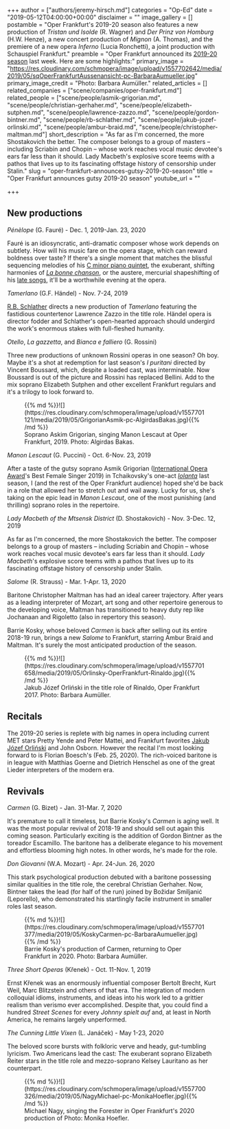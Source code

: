 +++
author = ["authors/jeremy-hirsch.md"]
categories = "Op-Ed"
date = "2019-05-12T04:00:00+00:00"
disclaimer = ""
image_gallery = []
postamble = "Oper Frankfurt's 2019-20 season also features a new production of _Tristan und Isolde_ (R. Wagner) and _Der Prinz von Homburg_ (H.W. Henze), a new concert production of _Mignon_ (A. Thomas), and the premiere of a new opera _Inferno_ (Lucia Ronchetti), a joint production with Schauspiel Frankfurt."
preamble = "Oper Frankfurt announced its [2019-20 season](https://oper-frankfurt.de/media/pdf/Saisonbroschuere_Netz_19_20.pdf) last week. Here are some highlights:"
primary_image = "https://res.cloudinary.com/schmopera/image/upload/v1557702642/media/2019/05/sqOperFrankfurtAussenansicht-pc-BarbaraAumueller.jpg"
primary_image_credit = "Photo: Barbara Aumüller."
related_articles = []
related_companies = ["scene/companies/oper-frankfurt.md"]
related_people = ["scene/people/asmik-grigorian.md", "scene/people/christian-gerhaher.md", "scene/people/elizabeth-sutphen.md", "scene/people/lawrence-zazzo.md", "scene/people/gordon-bintner.md", "scene/people/rb-schlather.md", "scene/people/jakub-jozef-orlinski.md", "scene/people/ambur-braid.md", "scene/people/christopher-maltman.md"]
short_description = "As far as I'm concerned, the more Shostakovich the better. The composer belongs to a group of masters – including Scriabin and Chopin – whose work reaches vocal music devotee's ears far less than it should. Lady Macbeth's explosive score teems with a pathos that lives up to its fascinating offstage history of censorship under Stalin."
slug = "oper-frankfurt-announces-gutsy-2019-20-season"
title = "Oper Frankfurt announces gutsy 2019-20 season"
youtube_url = ""

+++
## New productions

_Pénèlope_ (G. Fauré) - Dec. 1, 2019-Jan. 23, 2020

Fauré is an idiosyncratic, anti-dramatic composer whose work depends on subtlety. How will his music fare on the opera stage, which can reward boldness over taste? If there's a single moment that matches the blissful sequencing melodies of his [C minor piano quintet](https://open.spotify.com/track/0IhLPNXylgvhKl52xPYFWw?si=952MdnZnQMuYuM6JzWpOdw), the exuberant, shifting harmonies of [_La bonne chanson_](https://open.spotify.com/track/6WGI7vfAff6nQfDplJmShI?si=ebntffUiQriH_Ys-iyd75g), or the austere, mercurial shapeshifting of his [late songs](https://open.spotify.com/track/5Y6wIlK5h53WviiQOH3U1i?si=mK4SA5BTSxC2aQAeesbRrQ), it'll be a worthwhile evening at the opera.

_Tamerlano_ (G.F. Händel) - Nov. 7-24, 2019

[R.B. Schlather](/feminist-truths-the-mother-of-us-all/) directs a new production of _Tamerlano_ featuring the fastidious countertenor Lawrence Zazzo in the title role. Händel opera is director fodder and Schlather's open-hearted approach should undergird the work's enormous stakes with full-fleshed humanity.

_Otello_, _La gazzetta_, and _Bianca e falliero_ (G. Rossini)

Three new productions of unknown Rossini operas in one season? Oh boy. Maybe it's a shot at redemption for last season's _I puritani_ directed by Vincent Boussard, which, despite a loaded cast, was interminable. Now Boussard is out of the picture and Rossini has replaced Bellini. Add to the mix soprano Elizabeth Sutphen and other excellent Frankfurt regulars and it's a trilogy to look forward to.

<figure data-type="image">{{% md %}}![](https://res.cloudinary.com/schmopera/image/upload/v1557701121/media/2019/05/GrigorianAsmik-pc-AlgirdasBakas.jpg){{% /md %}}

<figcaption>Soprano Askim Grigorian, singing Manon Lescaut at Oper Frankfurt, 2019. Photo: Algirdas Bakas.</figcaption>

</figure>

_Manon Lescaut_ (G. Puccini) - Oct. 6-Nov. 23, 2019

After a taste of the gutsy soprano Asmik Grigorian ([International Opera Award](http://www.operaawards.org/archive/2019/)'s Best Female Singer 2019) in Tchaikovsky's one-act [_Iolanta_](/the-follies-of-modernization-oedipus-rex-iolanta/) last season, I (and the rest of the Oper Frankfurt audience) hoped she'd be back in a role that allowed her to stretch out and wail away. Lucky for us, she's taking on the epic lead in _Manon Lescaut_, one of the most punishing (and thrilling) soprano roles in the repertoire.

_Lady Macbeth of the Mtsensk District_ (D. Shostakovich) - Nov. 3-Dec. 12, 2019

As far as I'm concerned, the more Shostakovich the better. The composer belongs to a group of masters – including Scriabin and Chopin – whose work reaches vocal music devotee's ears far less than it should. _Lady Macbeth_'s explosive score teems with a pathos that lives up to its fascinating offstage history of censorship under Stalin.

_Salome_ (R. Strauss) - Mar. 1-Apr. 13, 2020

Baritone Christopher Maltman has had an ideal career trajectory. After years as a leading interpreter of Mozart, art song and other repertoire generous to the developing voice, Maltman has transitioned to heavy duty rep like Jochanaan and Rigoletto (also in repertory this season).

Barrie Kosky, whose beloved _Carmen_ is back after selling out its entire 2018-19 run, brings a new _Salome_ to Frankfurt, starring Ambur Braid and Maltman. It's surely the most anticipated production of the season.

<figure data-type="image">{{% md %}}![](https://res.cloudinary.com/schmopera/image/upload/v1557701658/media/2019/05/Orlinsky-OperFrankfurt-Rinaldo.jpg){{% /md %}}

<figcaption>Jakub Józef Orliński in the title role of Rinaldo, Oper Frankfurt 2017. Photo: Barbara Aumüller.</figcaption>

</figure>

## Recitals

The 2019-20 series is replete with big names in opera including current MET stars Pretty Yende and Peter Mattei, and Frankfurt favorites [Jakub Józef Orliński](https://www.newyorker.com/magazine/2019/02/18/the-dizzying-democratization-of-baroque-music) and John Osborn. However the recital I'm most looking forward to is Florian Boesch's (Feb. 25, 2020). The rich-voiced baritone is in league with Matthias Goerne and Dietrich Henschel as one of the great Lieder interpreters of the modern era.

## Revivals

_Carmen_ (G. Bizet) - Jan. 31-Mar. 7, 2020

It's premature to call it timeless, but Barrie Kosky's _Carmen_ is aging well. It was the most popular revival of 2018-19 and should sell out again this coming season. Particularly exciting is the addition of Gordon Bintner as the toreador Escamillo. The baritone has a deliberate elegance to his movement and effortless blooming high notes. In other words, he's made for the role.

_Don Giovanni_ (W.A. Mozart) - Apr. 24-Jun. 26, 2020

This stark psychological production debuted with a baritone possessing similar qualities in the title role, the cerebral Christian Gerhaher. Now, Bintner takes the lead (for half of the run) joined by Božidar Smiljanić (Leporello), who demonstrated his startlingly facile instrument in smaller roles last season.

<figure data-type="image">{{% md %}}![](https://res.cloudinary.com/schmopera/image/upload/v1557701377/media/2019/05/KoskyCarmen-pc-BarbaraAumueller.jpg){{% /md %}}

<figcaption>Barrie Kosky's production of Carmen, returning to Oper Frankfurt in 2020. Photo: Barbara Aumüller.</figcaption>

</figure>

_Three Short Operas_ (Křenek) - Oct. 11-Nov. 1, 2019

Ernst Křenek was an enormously influential composer Bertolt Brecht, Kurt Weil, Marc Blitzstein and others of that era. The integration of modern colloquial idioms, instruments, and ideas into his work led to a grittier realism than verismo ever accomplished. Despite that, you could find a hundred _Street Scenes_ for every _Johnny spielt auf_ and, at least in North America, he remains largely unperformed.

_The Cunning Little Vixen_ (L. Janáček) - May 1-23, 2020

The beloved score bursts with folkloric verve and heady, gut-tumbling lyricism. Two Americans lead the cast: The exuberant soprano Elizabeth Reiter stars in the title role and mezzo-soprano Kelsey Lauritano as her counterpart.

<figure data-type="image">{{% md %}}![](https://res.cloudinary.com/schmopera/image/upload/v1557700326/media/2019/05/NagyMichael-pc-MonikaHoefler.jpg){{% /md %}}

<figcaption>Michael Nagy, singing the Forester in Oper Frankfurt's 2020 production of  Photo: Monika Hoefler.</figcaption>

</figure>